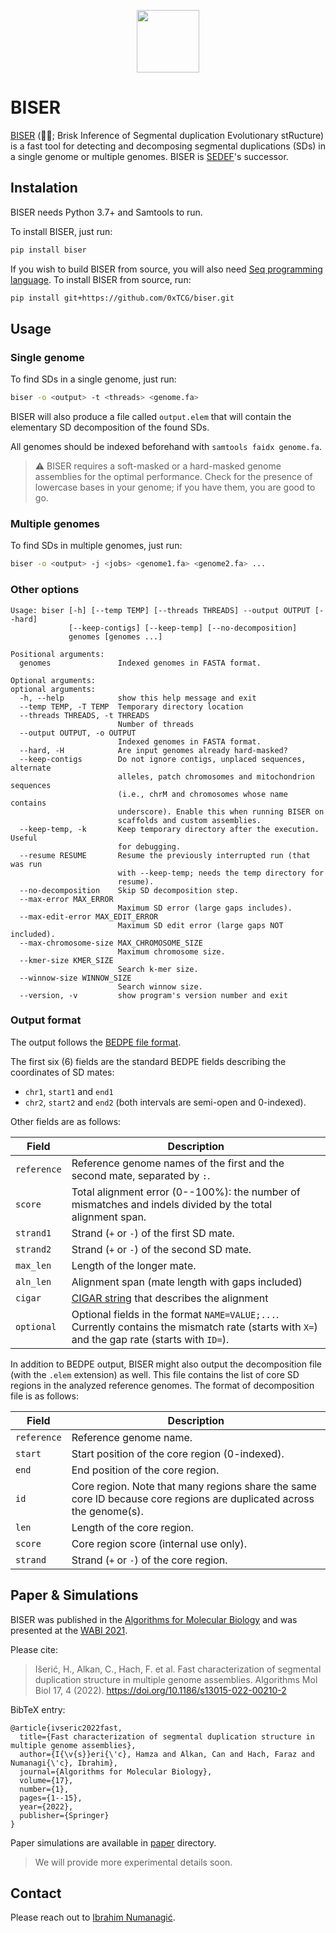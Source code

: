 <p align="center">
  <img src="https://emojipedia-us.s3.dualstack.us-west-1.amazonaws.com/thumbs/320/emojipedia/181/oyster_1f9aa.png" height=100 />
</p>

# BISER

[BISER](https://en.wiktionary.org/wiki/biser#Serbo-Croatian) (🦪🔮; Brisk Inference of Segmental duplication Evolutionary stRucture) is 
a fast tool for detecting and decomposing segmental duplications (SDs) in a single genome 
or multiple genomes.
BISER is [SEDEF](https://github.com/vpc-ccg/sedef)'s successor.

## Instalation

BISER needs Python 3.7+ and Samtools to run.

To install BISER, just run:
```bash
pip install biser
```

If you wish to build BISER from source, you will also need 
[Seq programming language](https://docs.seq-lang.org/intro.html#install).
To install BISER from source, run:
```bash
pip install git+https://github.com/0xTCG/biser.git
```

## Usage
### Single genome

To find SDs in a single genome, just run:
```bash
biser -o <output> -t <threads> <genome.fa> 
```

BISER will also produce a file called `output.elem` that will contain the elementary SD
decomposition of the found SDs.

All genomes should be indexed beforehand with `samtools faidx genome.fa`.

> ⚠️ BISER requires a soft-masked or a hard-masked genome assemblies for 
> the optimal performance. 
> Check for the presence of lowercase bases in your genome; if you have them,
> you are good to go.

### Multiple genomes

To find SDs in multiple genomes, just run:
```bash
biser -o <output> -j <jobs> <genome1.fa> <genome2.fa> ...
```

### Other options

```
Usage: biser [-h] [--temp TEMP] [--threads THREADS] --output OUTPUT [--hard]
             [--keep-contigs] [--keep-temp] [--no-decomposition]
             genomes [genomes ...]

Positional arguments:
  genomes               Indexed genomes in FASTA format.

Optional arguments:
optional arguments:
  -h, --help            show this help message and exit
  --temp TEMP, -T TEMP  Temporary directory location
  --threads THREADS, -t THREADS
                        Number of threads
  --output OUTPUT, -o OUTPUT
                        Indexed genomes in FASTA format.
  --hard, -H            Are input genomes already hard-masked?
  --keep-contigs        Do not ignore contigs, unplaced sequences, alternate
                        alleles, patch chromosomes and mitochondrion sequences
                        (i.e., chrM and chromosomes whose name contains
                        underscore). Enable this when running BISER on
                        scaffolds and custom assemblies.
  --keep-temp, -k       Keep temporary directory after the execution. Useful
                        for debugging.
  --resume RESUME       Resume the previously interrupted run (that was run
                        with --keep-temp; needs the temp directory for
                        resume).
  --no-decomposition    Skip SD decomposition step.
  --max-error MAX_ERROR
                        Maximum SD error (large gaps includes).
  --max-edit-error MAX_EDIT_ERROR
                        Maximum SD edit error (large gaps NOT included).
  --max-chromosome-size MAX_CHROMOSOME_SIZE
                        Maximum chromosome size.
  --kmer-size KMER_SIZE
                        Search k-mer size.
  --winnow-size WINNOW_SIZE
                        Search winnow size.
  --version, -v         show program's version number and exit
```

### Output format

The output follows the [BEDPE file format](https://bedtools.readthedocs.io/en/latest/content/general-usage.html#bedpe-format).

The first six (6) fields are the standard BEDPE fields describing the coordinates of SD mates:
- `chr1`, `start1` and `end1` 
- `chr2`, `start2` and `end2` (both intervals are semi-open and 0-indexed).

Other fields are as follows:

| Field              | Description |
|--------------------|--------------------|
| `reference`        | Reference genome names of the first and the second mate, separated by `:`. |
| `score`            | Total alignment error (0--100\%): the number of mismatches and indels divided by the total alignment span.  |
| `strand1`          | Strand (`+` or `-`) of the first SD mate. |
| `strand2`          | Strand (`+` or `-`) of the second SD mate. |
| `max_len`          | Length of the longer mate. |
| `aln_len`          | Alignment span (mate length with gaps included) |
| `cigar`            | [CIGAR string](https://samtools.github.io/hts-specs/SAMv1.pdf) that describes the alignment |
| `optional`         | Optional fields in the format `NAME=VALUE;...`. Currently contains the mismatch rate (starts with `X=`) and the gap rate (starts with `ID=`). |

In addition to BEDPE output, BISER might also output the decomposition file (with the `.elem` extension) as well. 
This file contains the list of core SD regions in the analyzed reference genomes.
The format of decomposition file is as follows:

| Field              | Description |
|--------------------|--------------------|
| `reference`        | Reference genome name. |
| `start`            | Start position of the core region (0-indexed). |
| `end`              | End position of the core region. |
| `id`               | Core region. Note that many regions share the same core ID because core regions are duplicated across the genome(s). |
| `len`              | Length of the core region. |
| `score`            | Core region score (internal use only). |
| `strand`           | Strand (`+` or `-`) of the core region. |

## Paper & Simulations

BISER was published in the [Algorithms for Molecular Biology](https://link.springer.com/article/10.1186/s13015-022-00210-2) and was presented at the [WABI 2021](https://drops.dagstuhl.de/opus/volltexte/2021/14368/pdf/LIPIcs-WABI-2021-15.pdf).

Please cite:
> Išerić, H., Alkan, C., Hach, F. et al. Fast characterization of segmental duplication structure in multiple genome assemblies. Algorithms Mol Biol 17, 4 (2022). https://doi.org/10.1186/s13015-022-00210-2

BibTeX entry:
```
@article{ivseric2022fast,
  title={Fast characterization of segmental duplication structure in multiple genome assemblies},
  author={I{\v{s}}eri{\'c}, Hamza and Alkan, Can and Hach, Faraz and Numanagi{\'c}, Ibrahim},
  journal={Algorithms for Molecular Biology},
  volume={17},
  number={1},
  pages={1--15},
  year={2022},
  publisher={Springer}
}
```

Paper simulations are available in [paper](paper/) directory.

> We will provide more experimental details soon.

## Contact

Please reach out to [Ibrahim Numanagić](mailto:inumanag_at_uvic_dot_ca).
